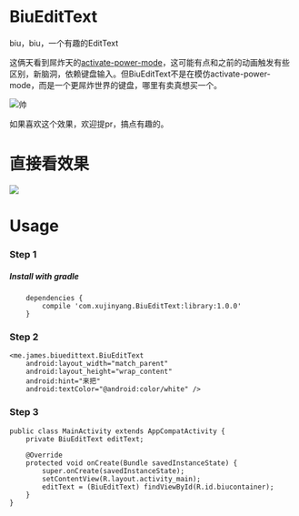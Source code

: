 # BiuEditText
biu，biu，一个有趣的EditText

这俩天看到屌炸天的[activate-power-mode](https://atom.io/packages/activate-power-mode)，这可能有点和之前的动画触发有些区别，新脑洞，依赖键盘输入。但BiuEditText不是在模仿activate-power-mode，而是一个更屌炸世界的键盘，哪里有卖真想买一个。

![帅](http://45.media.tumblr.com/cf210d7c444b3e4d5e5a49ebb0bf9dae/tumblr_ny0aidok9u1rc7zl1o3_250.gif)

如果喜欢这个效果，欢迎提pr，搞点有趣的。

# 直接看效果

![](http://7o4zmy.com1.z0.glb.clouddn.com/2015-11-24%2023_16_17.gif)

# Usage
### Step 1
##### Install with gradle
        dependencies {
            compile 'com.xujinyang.BiuEditText:library:1.0.0'
        }
### Step 2

    <me.james.biuedittext.BiuEditText
        android:layout_width="match_parent"
        android:layout_height="wrap_content"
        android:hint="来把"
        android:textColor="@android:color/white" />
### Step 3
```
public class MainActivity extends AppCompatActivity {
    private BiuEditText editText;

    @Override
    protected void onCreate(Bundle savedInstanceState) {
        super.onCreate(savedInstanceState);
        setContentView(R.layout.activity_main);
        editText = (BiuEditText) findViewById(R.id.biucontainer);
    }
}

```